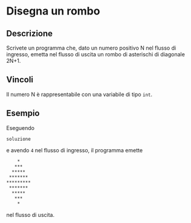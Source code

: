 Disegna un rombo
================

Descrizione
-----------

Scrivete un programma che, dato un numero positivo N nel flusso di ingresso,
emetta nel flusso di uscita un rombo di asterischi di diagonale 2N+1.


Vincoli
-------

Il numero N è rappresentabile con una variabile di tipo `int`.


Esempio
-------

Eseguendo

	soluzione

e avendo `4` nel flusso di ingresso, il programma emette

	    *
	   ***
	  *****
	 *******
	*********
	 *******
	  *****
	   ***
	    *

nel flusso di uscita.
